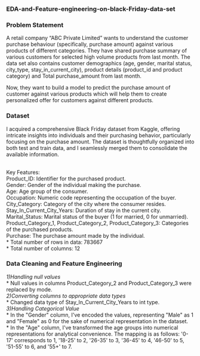### EDA-and-Feature-engineering-on-black-Friday-data-set
### Problem Statement
A retail company “ABC Private Limited” wants to understand the customer purchase behaviour (specifically, purchase amount) against various products of different categories. They have shared purchase summary of various customers for selected high volume products from last month. The data set also contains customer demographics (age, gender, marital status, city_type, stay_in_current_city), product details (product_id and product category) and Total purchase_amount from last month.

Now, they want to build a model to predict the purchase amount of customer against various products which will help them to create personalized offer for customers against different products.

### Dataset
I acquired a comprehensive Black Friday dataset from Kaggle, offering intricate insights into individuals and their purchasing behavior, particularly focusing on the purchase amount. The dataset is thoughtfully organized into both test and train data, and I seamlessly merged them to consolidate the available information.

<br>Key Features:
<br>Product_ID: Identifier for the purchased product.
<br>Gender: Gender of the individual making the purchase.
<br>Age: Age group of the consumer.
<br>Occupation: Numeric code representing the occupation of the buyer.
<br>City_Category: Category of the city where the consumer resides.
<br>Stay_In_Current_City_Years: Duration of stay in the current city.
<br>Marital_Status: Marital status of the buyer (1 for married, 0 for unmarried).
<br>Product_Category_1, Product_Category_2, Product_Category_3: Categories of the purchased products.
<br>Purchase: The purchase amount made by the individual.
<br> * Total number of rows in data: 783667
<br> * Total number of columns: 12

### Data Cleaning and Feature Engineering
*1)Handling null values*
<br>* Null values in columns Product_Category_2 and Product_Category_3 were replaced by mode.
<br>*2)Converting columns to appropriate data types*
<br> * Changed data type of Stay_In_Current_City_Years to int type.
<br>*3)Handling Categorical Value*
<br>* In the "Gender" column, I've encoded the values, representing "Male" as 1 and "Female" as 0 for the sake of numerical 
       representation in the dataset.
<br>* In the "Age" column, I've transformed the age groups into numerical representations for analytical convenience. The 
       mapping is as follows: '0-17' corresponds to 1, '18-25' to 2, '26-35' to 3, '36-45' to 4, '46-50' to 5, '51-55' to 6, 
       and '55+' to 7.





     




















